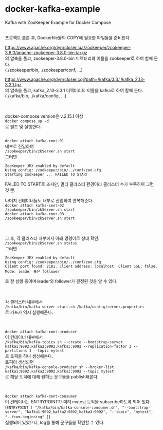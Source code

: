 # docker-kafka-example
Kafka with ZooKeeper Example for Docker Compose
<br><br>

프로젝트 클론 후, Dockerfile들의 COPY에 필요한 파일들을 준비한다.  

https://www.apache.org/dyn/closer.lua/zookeeper/zookeeper-3.8.0/apache-zookeeper-3.8.0-bin.tar.gz  
의 압축을 풀고, zookeeper-3.8.0-bin 디렉터리의 이름을 zookeeper로 하여 함께 둔다.  
(./zookeeper/bin, ./zookeeper/conf, ...)

https://www.apache.org/dyn/closer.cgi?path=/kafka/3.3.1/kafka_2.13-3.3.1.tgz  
의 압축을 풀고, kafka_2.13-3.3.1 디렉터리의 이름을 kafka로 하여 함께 둔다.  
(./kafka/bin, ./kafka/config, ...)  
<br><br>  

docker-compose version은 v.2.15.1 이상  
`docker compose up -d`  
로 빌드 및 실행한다.
<br><br>

`docker attach kafka-cont-01`  
내부로 진입하여  
`/zookeeper/bin/zkServer.sh start`  
그러면  
```
ZooKeeper JMX enabled by default
Using config: /zookeeper/bin/../conf/zoo.cfg  
Starting zookeeper ... FAILED TO START
```
FAILED TO START로 뜨지만, 멀티 클러스터 환경이라 클러스터 수가 부족하여 그런 것 뿐.  

나머지 컨테이너들도 내부로 진입하여 반복해준다.  
`docker attach kafka-cont-02`  
`/zookeeper/bin/zkServer.sh start`  
`docker attach kafka-cont-03`  
`/zookeeper/bin/zkServer.sh start`  
<br><br>

그 후, 각 클러스터 내부에서 아래 명령어로 상태 확인.  
`/zookeeper/bin/zkServer.sh status`  
그러면  
```
ZooKeeper JMX enabled by default
Using config: /zookeeper/bin/../conf/zoo.cfg
Client port found: 2181. Client address: localhost. Client SSL: false.
Mode: leader 혹은 follower
```
로 잘 실행 중이며 leader와 follower가 결정된 것을 알 수 있다.  
<br><br>

각 클러스터 내부에서  
`/kafka/bin/kafka-server-start.sh /kafka/config/server.properties`  
로 카프카 역시 실행해준다.  
<br><br>

`docker attach kafka-cont-producer`  
이 컨테이너 내부에서  
`/kafka/bin/kafka-topics.sh --create --bootstrap-server kafka1:9092,kafka2:9092,kafka3:9092 --replication-factor 3 --partitions 1 --topic mytest`  
로 토픽을 하나 생성해본다.  
토픽이 생성되면  
`/kafka/bin/kafka-console-producer.sh --broker-list kafka1:9092,kafka2:9092,kafka3:9092 --topic mytest`  
로 해당 토픽에 대해 원하는 문구들을 publish해본다.  
<br><br>

`docker attach kafka-cont-consumer`  
이 컨테이너는 ENTRYPOINT가 미리 mytest 토픽을 subscribe하도록 되어 있다.  
(`ENTRYPOINT [ "/kafka/bin/kafka-console-consumer.sh", "--bootstrap-server", "kafka1:9092,kafka2:9092,kafka3:9092", "--topic", "mytest", "--from-beginning" ]`)  
실행되어 있었으니, log를 통해 문구들을 확인할 수 있다.  
